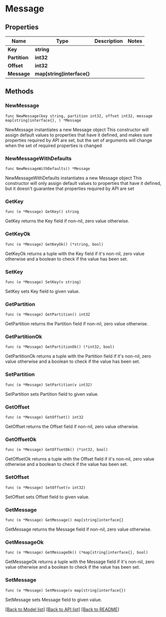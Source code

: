 # Message

## Properties

Name | Type | Description | Notes
------------ | ------------- | ------------- | -------------
**Key** | **string** |  | 
**Partition** | **int32** |  | 
**Offset** | **int32** |  | 
**Message** | **map[string]interface{}** |  | 

## Methods

### NewMessage

`func NewMessage(key string, partition int32, offset int32, message map[string]interface{}, ) *Message`

NewMessage instantiates a new Message object
This constructor will assign default values to properties that have it defined,
and makes sure properties required by API are set, but the set of arguments
will change when the set of required properties is changed

### NewMessageWithDefaults

`func NewMessageWithDefaults() *Message`

NewMessageWithDefaults instantiates a new Message object
This constructor will only assign default values to properties that have it defined,
but it doesn't guarantee that properties required by API are set

### GetKey

`func (o *Message) GetKey() string`

GetKey returns the Key field if non-nil, zero value otherwise.

### GetKeyOk

`func (o *Message) GetKeyOk() (*string, bool)`

GetKeyOk returns a tuple with the Key field if it's non-nil, zero value otherwise
and a boolean to check if the value has been set.

### SetKey

`func (o *Message) SetKey(v string)`

SetKey sets Key field to given value.


### GetPartition

`func (o *Message) GetPartition() int32`

GetPartition returns the Partition field if non-nil, zero value otherwise.

### GetPartitionOk

`func (o *Message) GetPartitionOk() (*int32, bool)`

GetPartitionOk returns a tuple with the Partition field if it's non-nil, zero value otherwise
and a boolean to check if the value has been set.

### SetPartition

`func (o *Message) SetPartition(v int32)`

SetPartition sets Partition field to given value.


### GetOffset

`func (o *Message) GetOffset() int32`

GetOffset returns the Offset field if non-nil, zero value otherwise.

### GetOffsetOk

`func (o *Message) GetOffsetOk() (*int32, bool)`

GetOffsetOk returns a tuple with the Offset field if it's non-nil, zero value otherwise
and a boolean to check if the value has been set.

### SetOffset

`func (o *Message) SetOffset(v int32)`

SetOffset sets Offset field to given value.


### GetMessage

`func (o *Message) GetMessage() map[string]interface{}`

GetMessage returns the Message field if non-nil, zero value otherwise.

### GetMessageOk

`func (o *Message) GetMessageOk() (*map[string]interface{}, bool)`

GetMessageOk returns a tuple with the Message field if it's non-nil, zero value otherwise
and a boolean to check if the value has been set.

### SetMessage

`func (o *Message) SetMessage(v map[string]interface{})`

SetMessage sets Message field to given value.



[[Back to Model list]](../README.md#documentation-for-models) [[Back to API list]](../README.md#documentation-for-api-endpoints) [[Back to README]](../README.md)


